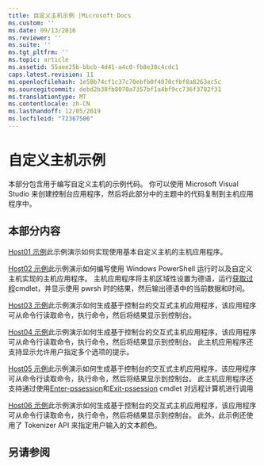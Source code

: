 ```yaml
---
title: 自定义主机示例 |Microsoft Docs
ms.custom: ''
ms.date: 09/13/2016
ms.reviewer: ''
ms.suite: ''
ms.tgt_pltfrm: ''
ms.topic: article
ms.assetid: 55aee25b-bbcb-4d41-a4c0-fb8e30c4cdc1
caps.latest.revision: 11
ms.openlocfilehash: 1e58b74cf1c37c70ebfb0f4970cfbf8a8263ec5c
ms.sourcegitcommit: debd2b38fb8070a7357bf1a4bf9cc736f3702f31
ms.translationtype: MT
ms.contentlocale: zh-CN
ms.lasthandoff: 12/05/2019
ms.locfileid: "72367506"
---
```

# <a name="custom-host-samples"></a>自定义主机示例

本部分包含用于编写自定义主机的示例代码。 你可以使用 Microsoft Visual Studio 来创建控制台应用程序，然后将此部分中的主题中的代码复制到主机应用程序中。

## <a name="in-this-section"></a>本部分内容

 [Host01 示例](./host01-sample.md)此示例演示如何实现使用基本自定义主机的主机应用程序。

 [Host02 示例](./host02-sample.md)此示例演示如何编写使用 Windows PowerShell 运行时以及自定义主机实现的主机应用程序。 主机应用程序将主机区域性设置为德语，运行[获取过程](/powershell/module/Microsoft.PowerShell.Management/Get-Process)cmdlet，并显示使用 pwrsh 时的结果，然后输出德语中的当前数据和时间。

 [Host03 示例](./host03-sample.md)此示例演示如何生成基于控制台的交互式主机应用程序，该应用程序可从命令行读取命令，执行命令，然后将结果显示到控制台。

 [Host04 示例](./host04-sample.md)此示例演示如何生成基于控制台的交互式主机应用程序，该应用程序可从命令行读取命令，执行命令，然后将结果显示到控制台。 此主机应用程序还支持显示允许用户指定多个选项的提示。

 [Host05 示例](./host05-sample.md)此示例演示如何生成基于控制台的交互式主机应用程序，该应用程序可从命令行读取命令，执行命令，然后将结果显示到控制台。 此主机应用程序还支持通过使用[Enter-pssession](/powershell/module/Microsoft.PowerShell.Core/Enter-PSSession)和[Exit-pssession](/powershell/module/Microsoft.PowerShell.Core/Exit-PSSession) cmdlet 对远程计算机进行调用

 [Host06 示例](./host06-sample.md)此示例演示如何生成基于控制台的交互式主机应用程序，该应用程序可从命令行读取命令，执行命令，然后将结果显示到控制台。 此外，此示例还使用了 Tokenizer API 来指定用户输入的文本颜色。

## <a name="see-also"></a>另请参阅
